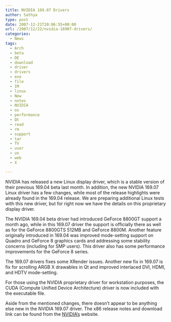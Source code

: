 ```yaml
---
title: NVIDIA 169.07 Drivers
author: Sathya
type: post
date: 2007-12-21T20:06:55+00:00
url: /2007/12/22/nvidia-16907-drivers/
categories:
  - News
tags:
  - Arch
  - beta
  - DE
  - download
  - driver
  - drivers
  - exe
  - file
  - IM
  - linux
  - New
  - notes
  - NVIDIA
  - os
  - performance
  - Qt
  - read
  - rm
  - support
  - tar
  - TV
  - user
  - ux
  - web
  - X

---
```

NVIDIA has released a new Linux display driver, which is a stable version of their previous 169.04 beta last month. In addition, the new NVIDIA 169.07 Linux driver has a few changes, while most of the release highlights were already found in the 169.04 release. We are preparing additional Linux tests with this new driver, but for right now we have the details on this proprietary display driver.

The NVIDIA 169.04 beta driver had introduced GeForce 8800GT support a month ago, while in this 169.07 driver the support is officially there as well as for the GeForce 8800GTS 512MB and GeForce 8800M. Another feature originally introduced in 169.04 was improved mode-setting support on Quadro and GeForce 8 graphics cards and addressing some stability concerns (including for SMP users). This driver also has some performance improvements for the GeForce 8 series.

The 169.07 drivers fixes some XRender issues. Another new fix in 169.07 is fix for scrolling ARGB X drawables in Qt and improved interlaced DVI, HDMI, and HDTV mode-setting.

For those using the NVIDIA proprietary driver for workstation purposes, the CUDA (Compute Unified Device Architecture) driver is now included with the executable file.

Aside from the mentioned changes, there doesn&#8217;t appear to be anything else new in the NVIDIA 169.07 driver. The x86 release notes and download link can be found from the [NVIDIA&#8217;s][1] website.

 [1]: http://www.nvidia.com/object/linux_display_ia32_169.07.html